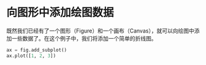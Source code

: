 # 向图形中添加绘图数据

既然我们已经有了一个图形（Figure）和一个画布（Canvas），就可以向绘图中添加一些数据了。在这个例子中，我们将添加一个简单的折线图。

```python
ax = fig.add_subplot()
ax.plot([1, 2, 3])
```
